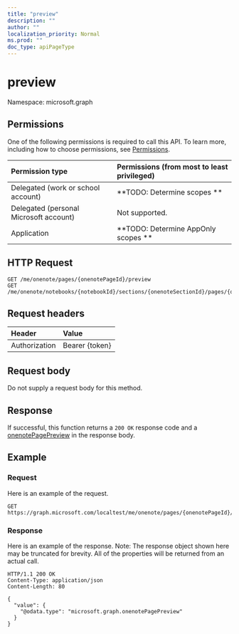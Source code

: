 ```yaml
---
title: "preview"
description: ""
author: ""
localization_priority: Normal
ms.prod: ""
doc_type: apiPageType
---
```


# preview

Namespace: microsoft.graph



## Permissions
One of the following permissions is required to call this API. To learn more, including how to choose permissions, see [Permissions](/concepts/permissions-reference.md).

|Permission type|Permissions (from most to least privileged)|
|:---|:---|
|Delegated (work or school account)|**TODO: Determine scopes **|
|Delegated (personal Microsoft account)|Not supported.|
|Application|**TODO: Determine AppOnly scopes **|

## HTTP Request
<!-- {
  "blockType": "ignored"
}
-->
``` http
GET /me/onenote/pages/{onenotePageId}/preview
GET /me/onenote/notebooks/{notebookId}/sections/{onenoteSectionId}/pages/{onenotePageId}/preview
```

## Request headers
|Header|Value|
|:---|:---|
|Authorization|Bearer {token}|

## Request body
Do not supply a request body for this method.

## Response
If successful, this function returns a `200 OK` response code and a [onenotePagePreview](../resources/onenotepagepreview.md) in the response body.

## Example

### Request
Here is an example of the request.
<!-- {
  "blockType": "request",
  "name": "onenotepage_preview"
}
-->
``` http
GET https://graph.microsoft.com/localtest/me/onenote/pages/{onenotePageId}/preview
```

### Response
Here is an example of the response. Note: The response object shown here may be truncated for brevity. All of the properties will be returned from an actual call.
<!-- {
  "blockType": "response",
  "truncated": true,
  "@odata.type": "microsoft.graph.onenotepagepreview"
}
-->
``` http
HTTP/1.1 200 OK
Content-Type: application/json
Content-Length: 80

{
  "value": {
    "@odata.type": "microsoft.graph.onenotePagePreview"
  }
}
```

